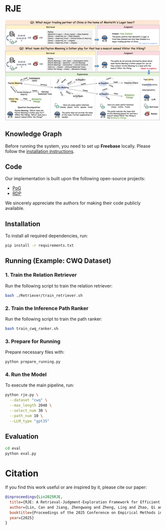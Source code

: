 # RJE

![image](assets/RJE.png)

## Knowledge Graph

Before running the system, you need to set up **Freebase** locally. Please follow the [installation instructions](https://github.com/GasolSun36/ToG/tree/main/Freebase).


## Code
Our implementation is built upon the following open-source projects:

- [PoG](https://github.com/liyichen-cly/PoG)
- [RDP](https://github.com/yooboh/RD-P)

We sincerely appreciate the authors for making their code publicly available.

## Installation

To install all required dependencies, run:

```bash
pip install -r requirements.txt
```

## Running (Example: CWQ Dataset)

### 1. Train the Relation Retriever

Run the following script to train the relation retriever:

```bash
bash ./Retriever/train_retriever.sh
```

### 2. Train the Inference Path Ranker

Run the following script to train the path ranker:

```bash
bash train_cwq_ranker.sh
```

### 3. Prepare for Running

Prepare necessary files with:

```bash
python prepare_running.py
```

### 4. Run the Model

To execute the main pipeline, run:

```bash
python rje.py \
  --dataset "cwq" \
  --max_length 2048 \
  --select_num 30 \
  --path_num 10 \
  --LLM_type "gpt35" 
```


## Evaluation

```bash
cd eval
python eval.py
```


# Citation

If you find this work useful or are inspired by it, please cite our paper:
```bibtex
@inproceedings{Lin2025RJE,
  title={RJE: A Retrieval-Judgment-Exploration Framework for Efficient Knowledge Graph Question Answering with LLMs},
  author={Lin, Can and Jiang, Zhengwang and Zheng, Ling and Zhao, Qi and Zhang, Yuhang and Song, Qi and Zhou, Wangqiu},
  booktitle={Proceedings of the 2025 Conference on Empirical Methods in Natural Language Processing},
  year={2025}
}


```
